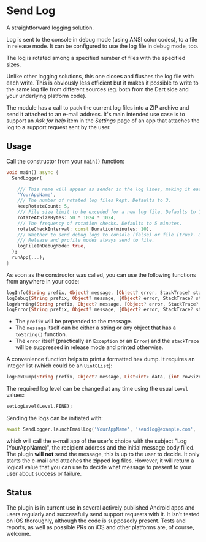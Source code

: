 Send Log
========

A straightforward logging solution.

Log is sent to the console in debug mode (using ANSI color codes), to a file in release mode. It can be configured to use the log file in debug mode, too.

The log is rotated among a specified number of files with the specified sizes.

Unlike other logging solutions, this one closes and flushes the log file with each write. This is obviously less efficient but it makes it possible to write to the same log file from different sources (eg. both from the Dart side and your underlying platform code).

The module has a call to pack the current log files into a ZIP archive and send it attached to an e-mail address. It's main intended use case is to support an _Ask for help_ item in the _Settings_ page of an app that attaches the log to a support request sent by the user.

## Usage

Call the constructor from your `main()` function:

```dart
void main() async {
  SendLogger(

    /// This name will appear as sender in the log lines, making it easier to spot them in Logcat.
    'YourAppName',
    /// The number of rotated log files kept. Defaults to 3.
    keepRotateCount: 5,
    /// File size limit to be exceded for a new log file. Defaults to 10 MB.
    rotateAtSizeBytes: 50 * 1024 * 1024,
    /// The frequency of rotation checks. Defaults to 5 minutes.
    rotateCheckInterval: const Duration(minutes: 10),
    /// Whether to send debug logs to console (false) or file (true). Defaults to false.
    /// Release and profile modes always send to file.
    logFileInDebugMode: true,
  );
  runApp(...);
}
```

As soon as the constructor was called, you can use the following functions from anywhere in your code:

```dart
logInfo(String prefix, Object? message, [Object? error, StackTrace? stackTrace]);
logDebug(String prefix, Object? message, [Object? error, StackTrace? stackTrace]);
logWarning(String prefix, Object? message, [Object? error, StackTrace? stackTrace]);
logError(String prefix, Object? message, [Object? error, StackTrace? stackTrace]);
```

* The `prefix` will be prepended to the message.
* The `message` itself can be either a string or any object that has a `toString()` function.
* The `error` itself (practically an `Exception` or an `Error`) and the `stackTrace` will be suppressed in release mode and printed otherwise.

A convenience function helps to print a formatted hex dump. It requires an integer list (which could be an `Uint8List`):

```dart
logHexDump(String prefix, Object? message, List<int> data, {int rowSize = 16, bool showAscii = true});
```

The required log level can be changed at any time using the usual `Level` values:

```dart
setLogLevel(Level.FINE);
```

Sending the logs can be initiated with:

```dart
await SendLogger.launchEmailLog('YourAppName', 'sendlog@example.com', 'message body');
```

which will call the e-mail app of the user's choice with the subject "Log (YourAppName)", the recipient address and the initial message body filled. The plugin **will not** send the message, this is up to the user to decide. It only starts the e-mail and attaches the zipped log files. However, it will return a logical value that you can use to decide what message to present to your user about success or failure.

## Status

The plugin is in current use in several actively published Android apps and users regularly and successfully send support requests with it. It isn't tested on iOS thoroughly, although the code is supposedly present. Tests and reports, as well as possible PRs on iOS and other platforms are, of course, welcome.